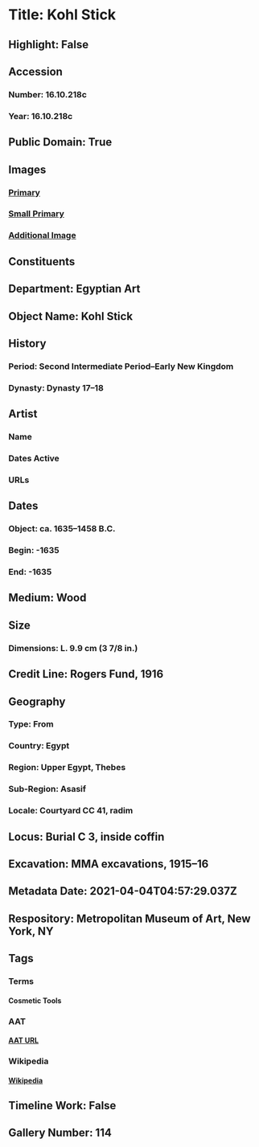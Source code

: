 # Title: Kohl Stick
## Highlight: False
## Accession
### Number: 16.10.218c
### Year: 16.10.218c
## Public Domain: True
## Images
### [Primary](https://images.metmuseum.org/CRDImages/eg/original/DP276020.jpg)
### [Small Primary](https://images.metmuseum.org/CRDImages/eg/web-large/DP276020.jpg)
### [Additional Image](https://images.metmuseum.org/CRDImages/eg/original/16.10.218c.jpg)
## Constituents
## Department: Egyptian Art
## Object Name: Kohl Stick
## History
### Period: Second Intermediate Period–Early New Kingdom
### Dynasty: Dynasty 17–18
## Artist
### Name
### Dates Active
### URLs
## Dates
### Object: ca. 1635–1458 B.C.
### Begin: -1635
### End: -1635
## Medium: Wood
## Size
### Dimensions: L. 9.9 cm (3 7/8 in.)
## Credit Line: Rogers Fund, 1916
## Geography
### Type: From
### Country: Egypt
### Region: Upper Egypt, Thebes
### Sub-Region: Asasif
### Locale: Courtyard CC 41, radim
## Locus: Burial C 3, inside coffin
## Excavation: MMA excavations, 1915–16
## Metadata Date: 2021-04-04T04:57:29.037Z
## Respository: Metropolitan Museum of Art, New York, NY
## Tags
### Terms
#### Cosmetic Tools
### AAT
#### [AAT URL](None)
### Wikipedia
#### [Wikipedia]()
## Timeline Work: False
## Gallery Number: 114